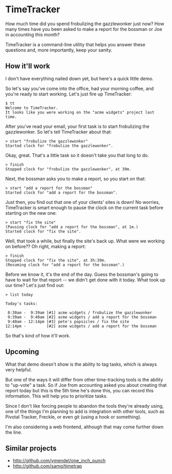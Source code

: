 # TimeTracker

How much time did you spend frobulizing the gazzlewonker just now? How many times have you been asked to make a report for the bossman or Joe in accounting this month?

TimeTracker is a command-line utility that helps you answer these questions and, more importantly, keep your sanity.

## How it'll work

I don't have everything nailed down yet, but here's a quick little demo.

So let's say you've come into the office, had your morning coffee, and you're ready to start working. Let's just fire up TimeTracker:

    $ tt
    Welcome to TimeTracker.
    It looks like you were working on the "acme widgets" project last time.

After you've read your email, your first task is to start frobulizing the gazzlewonker. So let's tell TimeTracker about that:

    > start "frobulize the gazzlewonker"
    Started clock for "frobulize the gazzlewonker".

Okay, great. That's a little task so it doesn't take you that long to do.

    > finish
    Stopped clock for "frobulize the gazzlewonker", at 39m.

Next, the bossman asks you to make a report, so you start on that:

    > start "add a report for the bossman"
    Started clock for "add a report for the bossman".

Just then, you find out that one of your clients' sites is down! No worries, TimeTracker is smart enough to pause the clock on the current task before starting on the new one:

    > start "fix the site"
    (Pausing clock for "add a report for the bossman", at 1m.)
    Started clock for "fix the site".

Well, that took a while, but finally the site's back up. What were we working on before?? Oh right, making a report:

    > finish
    Stopped clock for "fix the site", at 3h:39m.
    (Resuming clock for "add a report for the bossman".)
    
Before we know it, it's the end of the day. Guess the bossman's going to have to wait for that report -- we didn't get done with it today. What took up our time? Let's just find out:
    
    > list today
    
    Today's tasks:
    
     8:30am -  9:39am [#1] acme widgets / frobulize the gazzlewonker
     9:39am -  9:40am [#2] acme widgets / add a report for the bossman
     9:40am - 12:14pm [#3] pete's popsicles / fix the site
    12:14pm -         [#2] acme widgets / add a report for the bossman
    

So that's kind of how it'll work.

## Upcoming

What that demo doesn't show is the ability to tag tasks, which is always very helpful.

But one of the ways it will differ from other time-tracking tools is the ability to "up-vote" a task. So if Joe from accounting asked you about creating that report today but this is the 5th time he's done this, you can record this information. This will help you to prioritize tasks.

Since I don't like forcing people to abandon the tools they're already using, one of the things I'm planning to add is integration with other tools, such as Pivotal Tracker, Freckle, or even git (using a hook or something).

I'm also considering a web frontend, although that may come further down the line.

## Similar projects

* <http://github.com/ymendel/one_inch_punch>
* <http://github.com/samg/timetrap>